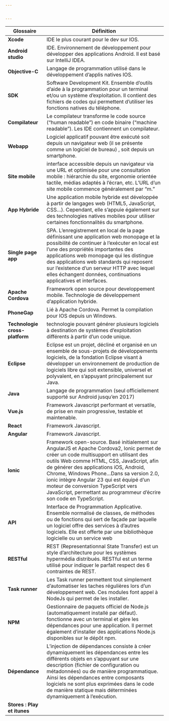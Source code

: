 ```yaml
---


---
```



<table>
<thead>
<tr>
<th>Glossaire</th>
<th>Définition</th>
</tr>
</thead>
<tbody>
<tr>
<td><strong>Xcode</strong></td>
<td>IDE le plus courant pour le dev sur IOS.</td>
</tr>
<tr>
<td><strong>Android studio</strong></td>
<td>IDE. Environnement de développement pour développer des applications Android. Il est basé sur IntelliJ IDEA.</td>
</tr>
<tr>
<td><strong>Objective-C</strong></td>
<td>Langage de programmation utilisé dans le développement d’applis natives IOS.</td>
</tr>
<tr>
<td><strong>SDK</strong></td>
<td>Software Development Kit. Ensemble d’outils d’aide à la programmation pour un terminal et/ou un système d’exploitation. Il contient des fichiers de codes qui permettent d’utiliser les fonctions natives du téléphone.</td>
</tr>
<tr>
<td><strong>Compilateur</strong></td>
<td>Le compilateur transforme le code source (“human readable”) en code binaire (“machine readable”). Les IDE contiennent un compilateur.</td>
</tr>
<tr>
<td><strong>Webapp</strong></td>
<td>Logiciel applicatif pouvant être exécuté soit depuis un navigateur web (il se présente comme un logiciel de bureau) , soit depuis un smartphone.</td>
</tr>
<tr>
<td><strong>Site mobile</strong></td>
<td>interface accessible depuis un navigateur via une URL et optimisée pour une consultation mobile : hiérarchie du site, ergonomie orientée tactile, médias adaptés à l’écran, etc. L’URL d’un site mobile commence généralement par “m.”</td>
</tr>
<tr>
<td><strong>App Hybride</strong></td>
<td>Une application mobile hybride est développée à partir de langages web (HTML5, JavaScript, CSS…). Cependant, elle s’appuie également sur des technologies natives mobiles pour utiliser certaines fonctionnalités du smartphone.</td>
</tr>
<tr>
<td><strong>Single page app</strong></td>
<td>SPA. L’enregistrement en local de la page définissant une application web monopage et la possibilité de continuer à l’exécuter en local est l’une des propriétés importantes des applications web monopage qui les distingue des applications web standards qui reposent sur l’existence d’un serveur HTTP avec lequel elles échangent données, continuations applicatives et interfaces.</td>
</tr>
<tr>
<td><strong>Apache Cordova</strong></td>
<td>Framework open source pour developpement mobile. Technologie de développement d’application hybride.</td>
</tr>
<tr>
<td><strong>PhoneGap</strong></td>
<td>Lié à Apache Cordova. Permet la compilation pour IOS depuis un Windows.</td>
</tr>
<tr>
<td><strong>Technologie cross-platform</strong></td>
<td>technologie pouvant générer plusieurs logiciels à destination de systèmes d’exploitation différents à partir d’un code unique.</td>
</tr>
<tr>
<td><strong>Eclipse</strong></td>
<td>Eclipse est un projet, décliné et organisé en un ensemble de sous-projets de développements logiciels, de la fondation Eclipse visant à développer un environnement de production de logiciels libre qui soit extensible, universel et polyvalent, en s’appuyant principalement sur Java.</td>
</tr>
<tr>
<td><strong>Java</strong></td>
<td>Langage de programmation (seul officiellement supporté sur Android jusqu’en 2017)</td>
</tr>
<tr>
<td><strong>Vue.js</strong></td>
<td>Framework Javascript performant et versatile, de prise en main progressive, testable et maintenable.</td>
</tr>
<tr>
<td><strong>React</strong></td>
<td>Framework Javascript.</td>
</tr>
<tr>
<td><strong>Angular</strong></td>
<td>Framework Javascript.</td>
</tr>
<tr>
<td><strong>Ionic</strong></td>
<td>Framework open-source. Basé initialement sur AngularJS et Apache Cordova2, Ionic permet de créer un code multisupport en utilisant des outils Web comme HTML, CSS, JavaScript, afin de générer des applications iOS, Android, Chrome, Windows Phone…Dans sa version 2.0, ionic intègre Angular 23 qui est équipé d’un moteur de conversion TypeScript vers JavaScript, permettant au programmeur d’écrire son code en TypeScript.</td>
</tr>
<tr>
<td><strong>API</strong></td>
<td>Interface de Programmation Applicative. Ensemble normalisé de classes, de méthodes ou de fonctions qui sert de façade par laquelle un logiciel offre des services à d’autres logiciels. Elle est offerte par une bibliothèque logicielle ou un service web</td>
</tr>
<tr>
<td><strong>RESTful</strong></td>
<td>REST (Representationnal State Transfer) est un style d’architecture pour les systèmes hypermédia distribués. RESTful est un terme utilisé pour indiquer le parfait respect des 6 contraintes de REST.</td>
</tr>
<tr>
<td><strong>Task runner</strong></td>
<td>Les Task runner permettent tout simplement d’automatiser les taches régulières lors d’un développement web. Ces modules font appel à NodeJs qui permet de les installer.</td>
</tr>
<tr>
<td><strong>NPM</strong></td>
<td>Gestionnaire de paquets officiel de Node.js (automatiquement installé par défaut). fonctionne avec un terminal et gère les dépendances pour une application. Il permet également d’installer des applications Node.js disponibles sur le dépôt npm.</td>
</tr>
<tr>
<td><strong>Dépendance</strong></td>
<td>L’injection de dépendances consiste à créer dynamiquement les dépendances entre les différents objets en s’appuyant sur une description (fichier de configuration ou métadonnées) ou de manière programmatique. Ainsi les dépendances entre composants logiciels ne sont plus exprimées dans le code de manière statique mais déterminées dynamiquement à l’exécution.</td>
</tr>
<tr>
<td><strong>Stores : Play et itunes</strong></td>
<td></td>
</tr>
</tbody>
</table>
